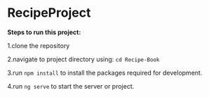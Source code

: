 # RecipeProject

**Steps to run this project:** 

1.clone the repository

2.navigate to project directory using: `cd Recipe-Book`

3.run `npm install` to install the packages required for development.

4.run `ng serve` to start the server or project.
